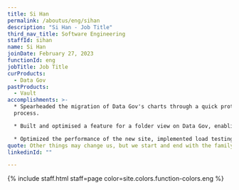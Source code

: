 ```yaml
---
title: Si Han
permalink: /aboutus/eng/sihan
description: "Si Han - Job Title"
third_nav_title: Software Engineering
staffId: sihan
name: Si Han
joinDate: February 27, 2023
functionId: eng
jobTitle: Job Title
curProducts:
  - Data Gov
pastProducts:
  - Vault
accomplishments: >-
  * Spearheaded the migration of Data Gov's charts through a quick prototyping
  process.

  * Built and optimised a feature for a folder view on Data Gov, enabling users to toggle between different resources. 

  * Optimized the performance of the new site, implemented load testing, optimized page load and reduced render time to less than 20% of the original load time for large datasets.
quote: Other things may change us, but we start and end with the family.
linkedinId: ""

---
```


{% include staff.html staff=page color=site.colors.function-colors.eng %}

